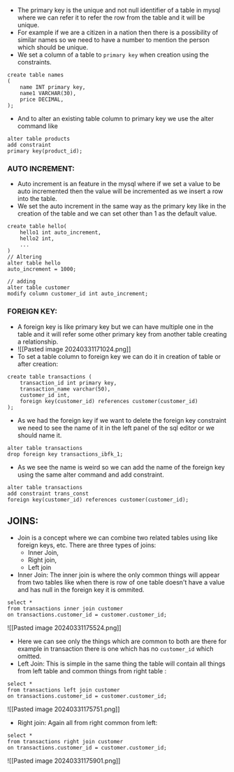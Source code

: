 - The primary key is the unique and not null identifier of a table in mysql where we can refer it to refer the row from the table and it will be unique.
- For example if we are a citizen in a nation then there is a possibility of similar names so we need to have a number to mention the person which should be unique.
- We set a column of a table to `primary key` when creation using the constraints.
```
create table names
(
	name INT primary key,
	name1 VARCHAR(30),
	price DECIMAL,
);
```
- And to alter an existing table column to primary key we use the alter command like
```
alter table products 
add constraint 
primary key(product_id);
```
### AUTO INCREMENT:
- Auto increment is an feature in the mysql where if we set a value to be auto incremented then the value will be incremented as we insert a row into the table.
- We set the auto increment in the same way as the primary key like in the creation of the table and we can set other than 1 as the default value.
```
create table hello(
	hello1 int auto_increment,
	hello2 int,
	...
)
// Altering 
alter table hello 
auto_increment = 1000;

// adding
alter table customer
modify column customer_id int auto_increment;
```
### FOREIGN KEY:
- A foreign key is like primary key but we can have multiple one in the table and it will refer some other primary key from another table creating a relationship.
- ![[Pasted image 20240331171024.png]]
- To set a table column to foreign key we can do it in creation of table or after creation:
```
create table transactions (
	transaction_id int primary key,
    transaction_name varchar(50),
    customer_id int,
    foreign key(customer_id) references customer(customer_id)
);  
```
- As we had the foreign key if we want to delete the foreign key constraint we need to see the name of it in the left panel of the sql editor or we should name it.
```
alter table transactions
drop foreign key transactions_ibfk_1;
```
- As we see the name is weird so we can add the name of the foreign key using the same alter command and add constraint.
```
alter table transactions
add constraint trans_const
foreign key(customer_id) references customer(customer_id);
```
## JOINS:
- Join is a concept where we can combine two related tables using like foreign keys, etc. There are three types of joins:
	- Inner Join,
	- Right join,
	- Left join 
- Inner Join: The inner join is where the only common things will appear from two tables like when there is row of one table doesn't have a value and has null in the foreign key it is ommited.
```
select *
from transactions inner join customer
on transactions.customer_id = customer.customer_id;
```
![[Pasted image 20240331175524.png]]
- Here we can see only the things which are common to both are there for example in transaction there is one which has no `customer_id` which omitted.
- Left Join: This is simple in the same thing the table will contain all things from left table and common things from right table :
```
select *
from transactions left join customer
on transactions.customer_id = customer.customer_id;
```
![[Pasted image 20240331175751.png]]
- Right join: Again all from right common from left:
```
select *
from transactions right join customer
on transactions.customer_id = customer.customer_id;
```
![[Pasted image 20240331175901.png]]